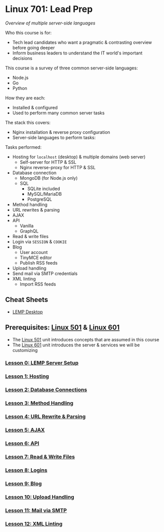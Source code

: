# Linux 701: Lead Prep
*Overview of multiple server-side languages*

Who this course is for:
- Tech lead candidates who want a pragmatic & contrasting overview before going deeper
- Inform business leaders to understand the IT world's important decisions

This course is a survey of three common server-side languages:
- Node.js
- Go
- Python

How they are each:
- Installed & configured
- Used to perform many common server tasks

The stack this covers:
- Nginx installation & reverse proxy configuration
- Server-side languages to perform tasks:

Tasks performed:
- Hosting for `localhost` (desktop) & multiple domains (web server)
  - Self-server for HTTP & SSL
  - Nginx reverse-proxy for HTTP & SSL
- Database connection
  - MongoDB (for Node.js only)
  - SQL
    - SQLite included
    - MySQL/MariaDB
    - PostgreSQL
- Method handling
- URL rewrites & parsing
- AJAX
- API
  - Vanilla
  - GraphQL
- Read & write files
- Login via `SESSION` & `COOKIE`
- Blog
  - User account
  - TinyMCE editor
  - Publish RSS feeds
- Upload handling
- Send mail via SMTP credentials
- XML linting
  - Import RSS feeds

## Cheat Sheets
- [LEMP Desktop](https://github.com/inkVerb/vip/blob/master/Cheat-Sheets/LEMP-Desktop.md)

## Prerequisites: [Linux 501](https://github.com/inkVerb/VIP/tree/master/501) & [Linux 601](https://github.com/inkVerb/VIP/tree/master/601)
- The [Linux 501](https://github.com/inkVerb/VIP/tree/master/501) unit introduces concepts that are assumed in this course
- The [Linux 601](https://github.com/inkVerb/VIP/tree/master/601) unit introduces the server & services we will be customizing

### [Lesson 0: LEMP Server Setup](https://github.com/inkVerb/vip/blob/master/701/Lesson-00.md)

### [Lesson 1: Hosting](https://github.com/inkVerb/vip/blob/master/701/Lesson-01.md)

### [Lesson 2: Database Connections](https://github.com/inkVerb/vip/blob/master/701/Lesson-02.md)

### [Lesson 3: Method Handling](https://github.com/inkVerb/vip/blob/master/701/Lesson-03.md)

### [Lesson 4: URL Rewrite & Parsing](https://github.com/inkVerb/vip/blob/master/701/Lesson-04.md)

### [Lesson 5: AJAX](https://github.com/inkVerb/vip/blob/master/701/Lesson-05.md)

### [Lesson 6: API](https://github.com/inkVerb/vip/blob/master/701/Lesson-06.md)

### [Lesson 7: Read & Write Files](https://github.com/inkVerb/vip/blob/master/701/Lesson-07.md)

### [Lesson 8: Logins](https://github.com/inkVerb/vip/blob/master/701/Lesson-08.md)

### [Lesson 9: Blog](https://github.com/inkVerb/vip/blob/master/701/Lesson-09.md)

### [Lesson 10: Upload Handling](https://github.com/inkVerb/vip/blob/master/701/Lesson-10.md)

### [Lesson 11: Mail via SMTP](https://github.com/inkVerb/vip/blob/master/701/Lesson-11.md)

### [Lesson 12: XML Linting](https://github.com/inkVerb/vip/blob/master/701/Lesson-12.md)
